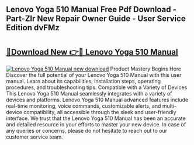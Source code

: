 ## Lenovo Yoga 510 Manual Free Pdf Download - Part-Zlr New Repair Owner Guide - User Service Edition dvFMz

# <h2><a href="http://cf11395.oget.top/?id=Lenovo+Yoga+510+Manual">🔗Download New 👉🔴 Lenovo Yoga 510 Manual</a></h2>

[![Lenovo Yoga 510 Manual new download](https://i.imgur.com/5g1atiW.png)](http://cf11395.oget.top/?id=Lenovo+Yoga+510+Manual)
Product Mastery Begins Here Discover the full potential of your Lenovo Yoga 510 Manual with this user manual. Learn about its capabilities, installation steps, operating procedures, and troubleshooting tips. Compatible with a Variety of Devices This Lenovo Yoga 510 Manual seamlessly integrates with a variety of devices and platforms. Lenovo Yoga 510 Manual advanced features include real-time monitoring, voice commands, customizable alerts, and multi-device compatibility, all accessible through the sleek and user-friendly interface. We trust that the Lenovo Yoga 510 Manual has been an accurate and detailed resource in your efforts to master your new device. In case of any queries or concerns, please do not hesitate to reach out to our customer service team.
